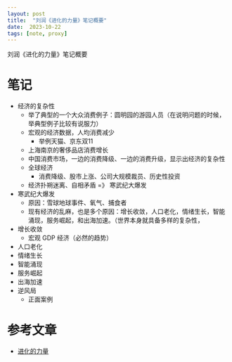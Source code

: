 ```yaml
---
layout: post
title:  "刘润《进化的力量》笔记概要"
date:  2023-10-22
tags: [note, proxy]
---
```


  刘润《进化的力量》笔记概要

# 笔记

* 经济的复杂性
  * 举了典型的一个大众消费例子：圆明园的游园人员（在说明问题的时候，举典型例子比较有说服力）
  * 宏观的经济数据，人均消费减少
    * 举例天猫、京东双11
  * 上海南京的奢侈品店消费增长
  * 中国消费市场，一边的消费降级、一边的消费升级，显示出经济的复杂性
  * 全球经济
    * 消费降级、股市上涨、公司大规模裁员、历史性投资
  * 经济扑朔迷离、自相矛盾 =》 寒武纪大爆发
* 寒武纪大爆发
  * 原因：雪球地球事件、氧气、捕食者
  * 现有经济的乱麻，也是多个原因：增长收敛，人口老化，情绪生长，智能涌现，服务崛起，和出海加速。（世界本身就具备多样的复杂性，
* 增长收敛
  * 宏观 GDP 经济（必然的趋势）
* 人口老化
* 情绪生长
* 智能涌现
* 服务崛起
* 出海加速
* 逆风局
  * 正面案例



# 参考文章

* [进化的力量](https://mp.weixin.qq.com/s/oJ1n0lQwTJY81ZazrL4raA)
